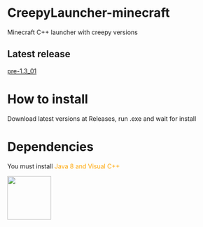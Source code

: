 # CreepyLauncher-minecraft
Minecraft C++ launcher with creepy versions
## Latest release
[pre-1.3_01](https://github.com/FimastGD/CreepyLauncher-minecraft/releases/tag/pre-1.3_01)
# How to install
Download latest versions at Releases, run .exe and wait for install
# Dependencies
You must install <font color="orange">Java 8 and Visual C++</font>


<img src="icon.ico" width="100px">
